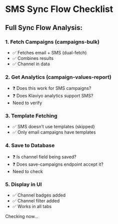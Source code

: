 # SMS Sync Flow Checklist

## Full Sync Flow Analysis:

### 1. Fetch Campaigns (campaigns-bulk)
- ✅ Fetches email + SMS (dual-fetch)
- ✅ Combines results
- ✅ Channel in data

### 2. Get Analytics (campaign-values-report)  
- ❓ Does this work for SMS campaigns?
- ❓ Does Klaviyo analytics support SMS?
- Need to verify

### 3. Template Fetching
- ✅ SMS doesn't use templates (skipped)
- ✅ Only email campaigns have templates

### 4. Save to Database
- ❓ Is channel field being saved?
- ❓ Does save-campaigns endpoint accept it?
- Need to check

### 5. Display in UI
- ✅ Channel badges added
- ✅ Channel filter added
- ✅ Works in all tabs

Checking now...

